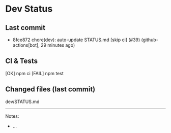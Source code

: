 # Dev Status

## Last commit
- 8fce872 chore(dev): auto-update STATUS.md [skip ci] (#39) (github-actions[bot], 29 minutes ago)
## CI & Tests
[OK] npm ci
[FAIL] npm test

## Changed files (last commit)
dev/STATUS.md

---
Notes:
- ...
